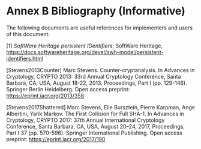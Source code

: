 # Annex B Bibliography (Informative)

The following documents are useful references for implementers and users of this document:

[1] *SoftWare Heritage persistent IDentifiers*; SoftWare Heritage, <https://docs.softwareheritage.org/devel/swh-model/persistent-identifiers.html>

[Stevens2013Counter] Marc Stevens. Counter-cryptanalysis. In Advances in Cryptology, CRYPTO 2013: 33rd Annual Cryptology Conference, Santa Barbara, CA, USA, August 18-22, 2013. Proceedings, Part I (pp. 129-146). Springer Berlin Heidelberg. Open access preprint: <https://eprint.iacr.org/2013/358>

[Stevens2017Shattered] Marc Stevens, Elie Bursztein, Pierre Karpman, Ange Albertini, Yarik Markov. The First Collision for Full SHA-1. In Advances in Cryptology, CRYPTO 2017: 37th Annual International Cryptology Conference, Santa Barbara, CA, USA, August 20–24, 2017, Proceedings, Part I 37 (pp. 570-596). Springer International Publishing. Open access preprint: <https://eprint.iacr.org/2017/190>
